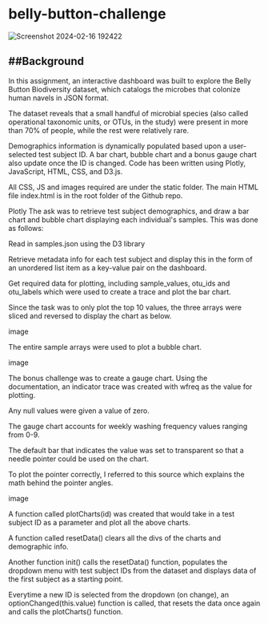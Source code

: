 # belly-button-challenge
![Screenshot 2024-02-16 192422](https://github.com/s0uravk/belly-button-challenge/assets/144293972/f656ff72-7ac1-4ae4-a0c3-764def168190)

##Background
---
In this assignment, an interactive dashboard was built to explore the Belly Button Biodiversity dataset, which catalogs the microbes that colonize human navels in JSON format.

The dataset reveals that a small handful of microbial species (also called operational taxonomic units, or OTUs, in the study) were present in more than 70% of people, while the rest were relatively rare.

Demographics information is dynamically populated based upon a user-selected test subject ID. A bar chart, bubble chart and a bonus gauge chart also update once the ID is changed. Code has been written using Plotly, JavaScript, HTML, CSS, and D3.js.

All CSS, JS and images required are under the static folder. The main HTML file index.html is in the root folder of the Github repo.

Plotly
The ask was to retrieve test subject demographics, and draw a bar chart and bubble chart displaying each individual's samples. This was done as follows:

Read in samples.json using the D3 library

Retrieve metadata info for each test subject and display this in the form of an unordered list item as a key-value pair on the dashboard.

Get required data for plotting, including sample_values, otu_ids and otu_labels which were used to create a trace and plot the bar chart.

Since the task was to only plot the top 10 values, the three arrays were sliced and reversed to display the chart as below.

image

The entire sample arrays were used to plot a bubble chart.

image

The bonus challenge was to create a gauge chart. Using the documentation, an indicator trace was created with wfreq as the value for plotting.

Any null values were given a value of zero.

The gauge chart accounts for weekly washing frequency values ranging from 0-9.

The default bar that indicates the value was set to transparent so that a needle pointer could be used on the chart.

To plot the pointer correctly, I referred to this source which explains the math behind the pointer angles.

image

A function called plotCharts(id) was created that would take in a test subject ID as a parameter and plot all the above charts.

A function called resetData() clears all the divs of the charts and demographic info.

Another function init() calls the resetData() function, populates the dropdown menu with test subject IDs from the dataset and displays data of the first subject as a starting point.

Everytime a new ID is selected from the dropdown (on change), an optionChanged(this.value) function is called, that resets the data once again and calls the plotCharts() function.
